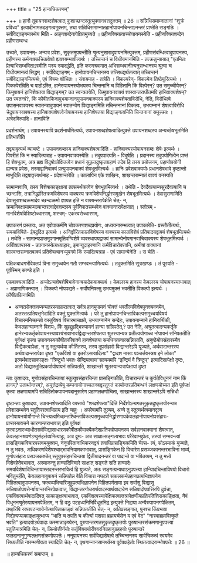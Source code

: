 +++
title = "25 हान्यधिकरणम्"

+++
॥ हानौ तूपायनशब्दशेषत्वात् कुशाच्छन्दस्तुत्युपगानवत्तदुक्त्तम् ॥ 26 ॥ सन्निधिसमाम्नातानां "शुक्रं प्रविध्य" इत्यादीनामतदङ्गत्वमुक्त्तम्, तथा सन्निधिसमाम्नातहानोपायनचिन्ताऽनन्तरं प्राप्तेति सङ्गतिः । सर्वविद्याङ्गमास्थेय मिति - अङ्गशब्देनापेक्षितमुच्यते । प्रहीणविषयत्वाच्चोपायनस्येति - प्रहीणविषयशब्देन प्रहीणसम्बन्ध

उच्यते, उपायनम्- अन्यत्र प्रवेशः, सुकृतमुपयन्तीति श्रुत्यनुसारादुपायनमित्युक्त्तम्, प्रहीणसंबन्धित्वादुपायनस्य, प्रहीणस्य कर्मणःक्कचित्प्रवेशो ह्यवश्यम्भावीत्यर्थः । तच्चिन्तनं च विधीयमानमिति - तत्क्रतुन्यायात् "एतमितः प्रेत्याभिसम्भविताऽस्मीति यस्य स्यादद्धेति, इति करणश्रवणात् अभिसम्भवानीत्यनुसन्धानस्य श्रुत्या च विधीयमानत्वं सिद्धम् । सर्वविद्याङ्गम् - हानोपायनचिन्तनस्य तत्सिध्द्यर्थतत्वात् तच्चिन्तनं सर्वविद्याङ्गमित्यर्थः, एवं विषयः शोधितः । संशयमाह - तत्रेति । विकल्परेन्- विकल्पेन तिष्ठेयुरित्यर्थः । विकल्पेरन्निति च पाठोऽस्ति, हानेरुपायनस्योभयस्य चिन्तनानि च विहितानि किं विल्पेरन्? उत समुच्चीयेरन्? किमुपायनं हानिशेषतया विद्याङ्गम्? उत स्वन्त्रतयेति, किमुपायनवाक्यं शास्वान्तराधीतमपि हानिवाक्यशेषम्? उत स्वतन्त्रं?, किं कौषीतकिनामुभयाम्नानमुपायनवाक्यस्य हानिवाक्यशेषताविरोधि, नेति, विरोधित्वे उपासनवाक्यस्य स्वातन्त्रादुपायनं स्वातन्त्रेण विद्याङ्गमिति तन्निन्तनानां विकल्पः, उभयम्नानं शेषत्वाविरोधि चेदुपायनवाक्यस्य हानिवाक्यशेषत्वेनोपायनस्य हानिशेषतया विद्याङ्गत्वमिति चिन्तनानां समुच्चयः । अत्रेदमित्यादि - हानाविति

प्रदर्शनार्थम् । उपायनस्यापि प्रदर्शनार्थमित्यर्थः, उपायनशब्दशेषत्वादित्युक्त्ते उपायनशब्दस्य अन्यच्छेषभूतमिति प्रतिभातीति

तद्वयावृत्यर्थं व्याचष्टे । उपायनशब्दस्य हानिवाक्यशेषत्वादिति - हानिवाक्यस्योपायनशब्दः शेषेः इत्यर्थः । विपरीतं किं न स्यादित्यत्राह - उपायनवाक्यस्येति । तदुपपादयति - विदुषेति । प्रदानस्य तदुपयोगित्वेन प्राप्तं हि शेषभूतम्, अत्र ब्रह्म विदुषोऽपेक्षितत्वेन प्रधानं सुकृतदुष्कृतग्रहाणं तदेव हि तस्य प्रयोजनम्, प्रहाणोपयोगी ह्यन्यत्र प्रवेशः, तस्माद्वानिवाक्यं प्रत्युपायनवाक्यं शेषभूतमित्यर्थः । हानिः प्रवेशवाक्ययोः प्रधानशेषभावे दृष्टान्तो माभूदिति तद्वयावृत्त्यर्थमाह - प्रदेशान्तरेति । कालापिन एके शाखिनः, शाखन्तराम्नातं वाक्यं वनस्पति

सामान्यवाचि, तस्य विशेषाकाङ्क्षायां तत्समर्थकत्वेन शेषभूतमित्यर्थः । तथेति - देवदैवत्यान्यसुरदैवत्यानि च च्छन्दासि, तत्रानिर्द्धारितक्रमविशेषस्य वाक्यस्य क्रमविशेषनिर्द्धारणमुखेन शेषभूतमित्यर्थः । देवासुराणामिति देवासुराशब्दक्रमादेव च्छन्दःक्रमो ज्ञायत इति न वाक्यन्तरापेक्षेति चेत्- न, क्रमाविवक्षायामप्यल्पाच्तरत्वाद्देवशब्दस्य पूर्वनिपातसम्भवेन वाक्यान्तरापेक्षणात् । स्तोत्रम् - गानविशेषविशिष्टोच्चारणम्, शस्त्रम्- एकस्वरोच्चारणम्,

उपाकरणं प्रस्तावः, अत एवोपाकर्मणि चोपकरणशब्दप्रयोगः, अध्ययनारम्भत्वात् उपाकारेति- प्रस्तौतीत्यर्थः, समयाविषिते- ईषदुदित इत्यर्थः । अनिर्द्वारितकालविशेषस्य वाक्यस्य कालविशेषं प्रतिपादयद्वाक्यं शेषभूतमित्यर्थः । तथेति - सामान्यप्राप्तमुपगानमृतिवग्विशेषे व्यवस्थापयद्वाक्यं सामान्येनोपगानवाचिवाक्यस्य शेषभूतमित्यर्थः । अविोषप्राप्तस्य - उपगानस्येत्यध्याहारः, इमान्युदाहरणानि कर्मविचारोक्त्तानि, अमीषां वाक्यानां शास्वन्तराम्नातवाक्यं प्रतिशेषत्वानभ्युपगमे किं स्यादित्यत्राह - एवं सामान्येनेति । स चेति -

पक्षिकबाधगर्भविक्लपं विना समुच्चयेन गतौ सम्भवन्त्यामित्यर्थः । तदुक्त्तमिति सूत्रखण्डः । तं पूरयति - पूर्वस्मिन् काण्डे इति ।

एकवाक्यत्वादिति - अन्योऽन्यशेषशेषिभावेनान्वयादेकवाक्यत्वं । केवलस्य हानस्य केवलस्य चोपायनस्याभावात् - अप्रामाणिकत्त्वात् । विकल्पो नोपपद्यते - सर्वोषनिषत्सु उभयमुक्त्तं भवतीति विकल्पो इत्यर्थः । कौषीतकिनामिति

- अन्यतरोक्त्तावप्यन्यतरस्याप्राप्तत्वात् सर्वत्र हानमुपायनं चोक्त्तं भवतीत्यविशेषपुनश्श्रवणमेव, अतस्तत्प्रतिपत्तृभेदादिति वक्त्तुं युक्त्तमित्यर्थः । परे तु हानोपायनचिन्ताविकल्पसमुच्चयविषयं विचारमनिच्छन्तो वस्तुविषयं विचारमाचक्षते, उभयाग्नानेन सन्देहः, उपायनाम्नाने हानिरार्थिकी, केवलहान्याम्नाने विशयः, किं सुहद्दुहृद्भिरुपायनं हान्या सन्निपतेत्,? उत नेति, अश्रुतत्वादन्यकर्तृके हानेरन्यकर्तृकोपायनस्यावश्यंभावाभावद्विद्यान्तरशेषतया श्रुतस्यान्यत्र प्रतीत्ययोगाच्च नोपायनं संनिपततीति पूर्वपक्षं कृत्वा उपायनस्यकौषीतकीवाक्ये हानशेषतया समधिगतत्वात्सन्निपतति, अनुष्ठेयोपसंहारस्यैव विद्यैकत्वापेक्षा, न तु स्तुत्यर्थया कीर्तितस्य, तस्य तूपसंहारो विद्यान्तरेऽपि यूज्यते, अर्थवादान्तरस्य अर्थवादान्तरापेक्षा दृष्टा "एकविंशो वा इतरोऽसावादित्यः" "द्वादश मासाः पञ्चर्त्तवस्त्रय इमे लोका" इत्यर्थवादसाकाङ्क्षः "त्रिष्टुभौ भवतः सेन्द्रियत्वाय"सत्ययमपि "इन्द्रियं वै त्रिष्टुप्" इत्यादिसापेक्षो दृष्टः, अतो विद्यास्तुतिप्रकर्षायोपायनं सन्निपतति, शाखान्तरे श्रुतस्यान्यत्रापेक्षायां दृष्टा

न्ताः कुशादयः, गुणोपसंहारचिन्तायां स्तुत्युपसंहारचिन्ता प्रासङ्गिकीति, विचारान्तरं च कुर्वतेविधूननं नाम किं हानम्? उतार्थान्तरम्?, अमूर्त्तद्रव्येषु कम्पनायोगाच्चलनवद्वस्तुगतं कार्यान्तरप्रतिबन्धनं लक्षणयोच्यत इति पूर्वपक्षं कृत्वा लक्षणायामपि सन्निहितोकपायनपदानुसारेण प्रहाणलक्षणोचिता, साखान्तरस्य शाखान्तरेऽपि सन्निधौ

दृष्टान्ताः कुशादयः, उपायनशेषत्वादिति वक्त्तव्ये "शब्दशेषत्वा"दिति निर्देशोऽन्यगतसुकृतदुष्कृतयोरन्यत्र प्रवेशासम्भवेन स्तुतिपरत्वाभिप्राय इति चाहुः । अपरेषामपि तुल्यम्, अन्ये तु स्तुत्यर्थत्वमानदृत्य हानोपायनयोर्योगान्ते चिन्त्यत्वमिच्छन्तश्चिन्ताविकल्पसमुच्चयनिर्द्धारणायकेवलहानोपायनोपसंहारः- प्राप्तस्यावचने कारणान्तराभावात् इति पूर्वपक्षं कृत्वाऽनारभ्याधीतसर्वविद्यासाधारणकौषीतकीवाक्यैकदेशप्रतिपन्नोपायनस्य सर्वहानवाक्यानां शेषत्वात्, केवलहानश्रवणेऽप्युसंहर्त्तव्यमित्याहुः, अत्र व्रूमः- अत्र साक्षात्सङ्गत्यभावः परैरेवाभ्युपेतः, तस्यां सम्भवन्त्यां प्रासङ्गिकविचारपरत्वमयुक्त्तम्, ननूपरितानाधिकरणद्वयं तवापिप्रासङ्गिकमिति चेत्स- त्यं, सोऽस्माकं युज्यते, न तु भवतः, अधिकरणविशेषश्चाद्भावनियामकाभावात्, प्रासङ्गिकेन हि विचारेण प्रसञ्जकानन्तरभाविना भाव्यं, गुणोपसंहारः प्रसञ्जकश्चेत् स्तुयुपसंहारचिन्तया द्वितीयादनन्तरं वा पादान्ते वा भवितव्यम्, न तु मध्ये विशेषहेतेवभावात्, अस्माकन्तु हान्यादिविचारे साक्षात् सङ्गते सति हान्यादेः समयविशेषादिचिन्तायास्तदनन्तरभावित्वं हि युज्यते, अतः सङ्गत्यन्यथाऽनुपपत्त्या हान्यिादचिन्ताविषयो विचारो भवितुमर्हति, केवलहानावुपायनं सन्निपतेन्न वेति विचारा नघटते सकलकर्मप्रहाणप्रत्यभिज्ञापनेन विहितत्वादुपायनस्य, क्रत्वव्यभिचारिजुहूप्रत्यभिज्ञापनेन विहितपर्णताया इव सर्वासु विद्यासु सन्निपातोपपत्तेर्न्यायान्तरनिरपेक्षत्वात्, विद्यान्तरगोचरार्थवादस्यार्थवादान्रेण सन्निपादोपपत्तिरपि दुर्वचा, एकविंशत्वार्थवादादिवत् साकाङ्क्षत्वाभावात्, एकविंशत्वस्यापेक्षिकत्वात्तत्रापेक्षणीयप्रतिपतित्तिराकाङ्क्षिता, नैवं विधूननश्रुतेरुपायनमपेक्षितम्, न हि वटुः पटहध्वनिभिर्विधूतनिद्र इत्युक्त्ते निद्राया अन्यैरुपायनगपेक्षितम्, तथा्रिपि रक्त्तपटन्यायेनोत्थापिताकाङ्क्षं सन्निपततीति चेत्- न, अतिप्रसङ्गात्, पुनश्च किंप्रभावा विद्येत्यप्याकाङ्क्षामुत्थाप्य "भाति च तपति च कीर्त्या यशसा ब्रह्मयर्चसेन य एवं वेद" "नास्वाब्रह्मवित्कुले भवति" इत्यादयोऽर्थवादाः कस्मान्नाकृष्येरन्, पुरुषान्तरगतसुकृतदुष्कृतयोः पुरुषान्तरसंक्रमणानुपपत्त्या स्तुतिमात्रमिति चेत्- न, क्रियोत्तीर्णयोः कर्तृविषययोरीश्वरनिग्रहानुग्रहहयोः पुरुषान्तरे फलदानानुगुण्यलक्षणसंक्रणोपपत्तेः। ननूपायनस्य सर्वविद्याशेषत्वे तच्चिन्तनस्य सार्वत्रिकत्वं स्वयमेव सिध्यतीति नारम्भणीयता स्यादिति चेत्- न, पृथगाम्नानसामर्थ्यस्य पूर्वपक्षहेतोः स्थितत्वादराम्भोपपत्तेः ॥ 26 ॥

॥ हान्यधिकरणं समाप्तम् ॥


